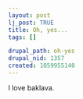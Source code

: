 ```yaml
--- 
layout: post
lj_post: TRUE
title: Oh, yes...
tags: []

drupal_path: oh-yes
drupal_nid: 1357
created: 1059955140
---
```

I love baklava.

